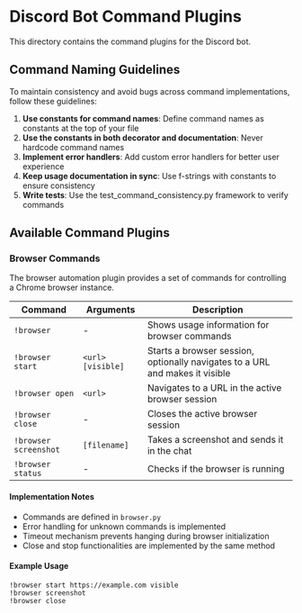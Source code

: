 # Discord Bot Command Plugins

This directory contains the command plugins for the Discord bot.

## Command Naming Guidelines

To maintain consistency and avoid bugs across command implementations, follow these guidelines:

1. **Use constants for command names**: Define command names as constants at the top of your file
2. **Use the constants in both decorator and documentation**: Never hardcode command names
3. **Implement error handlers**: Add custom error handlers for better user experience
4. **Keep usage documentation in sync**: Use f-strings with constants to ensure consistency
5. **Write tests**: Use the test_command_consistency.py framework to verify commands

## Available Command Plugins

### Browser Commands

The browser automation plugin provides a set of commands for controlling a Chrome browser instance.

| Command | Arguments | Description |
|---------|-----------|-------------|
| `!browser` | - | Shows usage information for browser commands |
| `!browser start` | `<url> [visible]` | Starts a browser session, optionally navigates to a URL and makes it visible |
| `!browser open` | `<url>` | Navigates to a URL in the active browser session |
| `!browser close` | - | Closes the active browser session |
| `!browser screenshot` | `[filename]` | Takes a screenshot and sends it in the chat |
| `!browser status` | - | Checks if the browser is running |

#### Implementation Notes

- Commands are defined in `browser.py`
- Error handling for unknown commands is implemented
- Timeout mechanism prevents hanging during browser initialization
- Close and stop functionalities are implemented by the same method

#### Example Usage

```
!browser start https://example.com visible
!browser screenshot
!browser close
```
